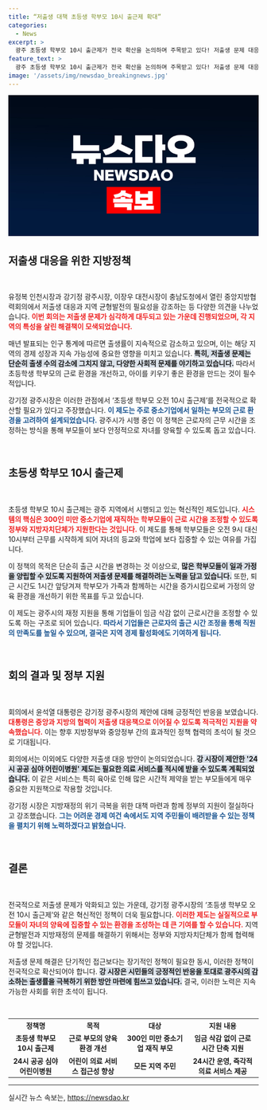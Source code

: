 ```yaml
---
title: “저출생 대책 초등생 학부모 10시 출근제 확대”
categories:
  - News
excerpt: >
  광주 초등생 학부모 10시 출근제가 전국 확산을 논의하며 주목받고 있다! 저출생 문제 대응을 위해 지방 재정 위기의 돌파구로 떠오른 혁신적인 정책, 과연 그 실효성은? 클릭해서 자세히 알아보세요!
feature_text: >
  광주 초등생 학부모 10시 출근제가 전국 확산을 논의하며 주목받고 있다! 저출생 문제 대응을 위해 지방 재정 위기의 돌파구로 떠오른 혁신적인 정책, 과연 그 실효성은? 클릭해서 자세히 알아보세요!
image: '/assets/img/newsdao_breakingnews.jpg'
---
```


<p><img src="/assets/img/newsdao_breakingnews.jpg" alt="firstkoreanews 속보" /></p>

<h2 data-ke-size="size26">저출생 대응을 위한 지방정책</h2>

<p data-ke-size="size16">&nbsp;</p>

<p>유정복 인천시장과 강기정 광주시장, 이장우 대전시장이 충남도청에서 열린 중앙지방협력회의에서 저출생 대응과 지역 균형발전의 필요성을 강조하는 등 다양한 의견을 나누었습니다. <b><span style="color: #ee2323;">이번 회의는 저출생 문제가 심각하게 대두되고 있는 가운데 진행되었으며, 각 지역의 특성을 살린 해결책이 모색되었습니다.</span></b> </p>

<p>매년 발표되는 인구 통계에 따르면 출생률이 지속적으로 감소하고 있으며, 이는 해당 지역의 경제 성장과 지속 가능성에 중요한 영향을 미치고 있습니다. <b><span style="background-color: #21538527;">특히, 저출생 문제는 단순히 출생 수의 감소에 그치지 않고, 다양한 사회적 문제를 야기하고 있습니다.</span></b> 따라서 초등학생 학부모의 근로 환경을 개선하고, 아이를 키우기 좋은 환경을 만드는 것이 필수적입니다. </p>

<p>강기정 광주시장은 이러한 관점에서 ‘초등생 학부모 오전 10시 출근제’를 전국적으로 확산할 필요가 있다고 주장했습니다. <b><span style="color: #1a5490;">이 제도는 주로 중소기업에서 일하는 부모의 근로 환경을 고려하여 설계되었습니다.</span></b> 광주시가 시행 중인 이 정책은 근로자의 근무 시간을 조정하는 방식을 통해 부모들이 보다 안정적으로 자녀를 양육할 수 있도록 돕고 있습니다.</p>

<p data-ke-size="size16">&nbsp;</p>

<h2 data-ke-size="size26">초등생 학부모 10시 출근제</h2>

<p data-ke-size="size16">&nbsp;</p>

<p>초등생 학부모 10시 출근제는 광주 지역에서 시행되고 있는 혁신적인 제도입니다. <b><span style="color: #ee2323;">시스템의 핵심은 300인 미만 중소기업에 재직하는 학부모들이 근로 시간을 조정할 수 있도록 정부와 지방자치단체가 지원한다는 것입니다.</span></b> 이 제도를 통해 학부모들은 오전 9시 대신 10시부터 근무를 시작하게 되어 자녀의 등교와 학업에 보다 집중할 수 있는 여유를 가집니다.</p>

<p>이 정책의 목적은 단순히 출근 시간을 변경하는 것 이상으로, <b><span style="background-color: #21538527;">많은 학부모들이 일과 가정을 양립할 수 있도록 지원하여 저출생 문제를 해결하려는 노력을 담고 있습니다.</span></b> 또한, 퇴근 시간도 1시간 앞당겨져 학부모가 가족과 함께하는 시간을 증가시킴으로써 가정의 양육 환경을 개선하기 위한 목표를 두고 있습니다.</p>

<p>이 제도는 광주시의 재정 지원을 통해 기업들이 임금 삭감 없이 근로시간을 조정할 수 있도록 하는 구조로 되어 있습니다. <b><span style="color: #1a5490;">따라서 기업들은 근로자의 출근 시간 조정을 통해 직원의 만족도를 높일 수 있으며, 결국은 지역 경제 활성화에도 기여하게 됩니다.</span></b></p>

<p data-ke-size="size16">&nbsp;</p>

<h2 data-ke-size="size26">회의 결과 및 정부 지원</h2>

<p data-ke-size="size16">&nbsp;</p>

<p>회의에서 윤석열 대통령은 강기정 광주시장의 제안에 대해 긍정적인 반응을 보였습니다. <b><span style="color: #ee2323;">대통령은 중앙과 지방의 협력이 저출생 대응책으로 이어질 수 있도록 적극적인 지원을 약속했습니다.</span></b> 이는 향후 지방정부와 중앙정부 간의 효과적인 정책 협력의 초석이 될 것으로 기대됩니다.</p>

<p>회의에서는 이외에도 다양한 저출생 대응 방안이 논의되었습니다. <b><span style="background-color: #21538527;">강 시장이 제안한 '24시 공공 심야 어린이병원' 제도는 필요한 의료 서비스를 적시에 받을 수 있도록 계획되었습니다.</span></b> 이 같은 서비스는 특히 육아로 인해 많은 시간적 제약을 받는 부모들에게 매우 중요한 지원책으로 작용할 것입니다.</p>

<p>강기정 시장은 지방재정의 위기 극복을 위한 대책 마련과 함께 정부의 지원이 절실하다고 강조했습니다. <b><span style="color: #1a5490;">그는 어려운 경제 여건 속에서도 지역 주민들이 배려받을 수 있는 정책을 펼치기 위해 노력하겠다고 밝혔습니다.</span></b> </p>

<p data-ke-size="size16">&nbsp;</p>

<h2 data-ke-size="size26">결론</h2>

<p data-ke-size="size16">&nbsp;</p>

<p>전국적으로 저출생 문제가 악화되고 있는 가운데, 강기정 광주시장의 ‘초등생 학부모 오전 10시 출근제’와 같은 혁신적인 정책이 더욱 필요합니다. <b><span style="color: #ee2323;">이러한 제도는 실질적으로 부모들이 자녀의 양육에 집중할 수 있는 환경을 조성하는 데 큰 기여를 할 수 있습니다.</span></b> 지역 균형발전과 지방재정의 문제를 해결하기 위해서는 정부와 지방자치단체가 함께 협력해야 할 것입니다.</p>

<p>저출생 문제 해결은 단기적인 접근보다는 장기적인 정책이 필요한 동시, 이러한 정책이 전국적으로 확산되어야 합니다. <b><span style="background-color: #21538527;">강 시장은 시민들의 긍정적인 반응을 토대로 광주시의 감소하는 출생률을 극복하기 위한 방안 마련에 힘쓰고 있습니다.</span></b> 결국, 이러한 노력은 지속 가능한 사회를 위한 초석이 됩니다. </p>

<p data-ke-size="size16">&nbsp;</p>

<table>
    <tr>
        <th style="text-align: center;">정책명</th>
        <th style="text-align: center;">목적</th>
        <th style="text-align: center;">대상</th>
        <th style="text-align: center;">지원 내용</th>
    </tr>
    <tr>
        <td style="text-align: center; height: 17px;"><b>초등생 학부모 10시 출근제</b></td>
        <td style="text-align: center; height: 17px;"><b>근로 부모의 양육 환경 개선</b></td>
        <td style="text-align: center; height: 17px;"><b>300인 미만 중소기업 재직 부모</b></td>
        <td style="text-align: center; height: 17px;"><b>임금 삭감 없이 근로 시간 단축 지원</b></td>
    </tr>
    <tr>
        <td style="text-align: center; height: 17px;"><b>24시 공공 심야 어린이병원</b></td>
        <td style="text-align: center; height: 17px;"><b>어린이 의료 서비스 접근성 향상</b></td>
        <td style="text-align: center; height: 17px;"><b>모든 지역 주민</b></td>
        <td style="text-align: center; height: 17px;"><b>24시간 운영, 즉각적 의료 서비스 제공</b></td>
    </tr>
</table>

<hr>
실시간 뉴스 속보는, <a href="https://newsdao.kr" rel="dofollow">https://newsdao.kr</a>



